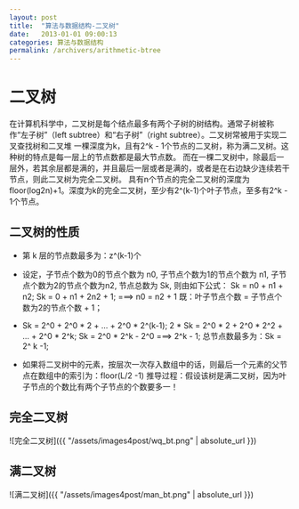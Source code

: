 ```yaml
---
layout: post
title:  "算法与数据结构-二叉树"
date:   2013-01-01 09:00:13
categories: 算法与数据结构
permalink: /archivers/arithmetic-btree
---
```


# 二叉树 #

在计算机科学中，二叉树是每个结点最多有两个子树的树结构。通常子树被称作“左子树”（left subtree）和“右子树”（right subtree）。二叉树常被用于实现二叉查找树和二叉堆
 一棵深度为k，且有2^k - 1个节点的二叉树，称为满二叉树。这种树的特点是每一层上的节点数都是最大节点数。
 而在一棵二叉树中，除最后一层外，若其余层都是满的，并且最后一层或者是满的，或者是在右边缺少连续若干节点，则此二叉树为完全二叉树。
 具有n个节点的完全二叉树的深度为floor(log2n)+1。深度为k的完全二叉树，至少有2^(k-1)个叶子节点，至多有2^k - 1个节点。

<!--more-->

## 二叉树的性质 ##
* 第 k 层的节点数最多为：z^(k-1)个
* 设定，子节点个数为0的节点个数为 n0, 子节点个数为1的节点个数为 n1, 子节点个数为2的节点个数为n2, 节点总数为 Sk, 则由如下公式：
  Sk = n0 + n1 + n2;
  Sk = 0 + n1 + 2n2 + 1;  ===> n0 = n2 + 1
  既：叶子节点个数 = 子节点个数为2的节点个数 + 1；
* Sk = 2^0 + 2^0 * 2 + ... + 2^0 * 2^(k-1);
  2 * Sk = 2^0 * 2 + 2^0 * 2^2 + ... + 2^0 * 2^k;
  Sk = 2^0 * 2^k - 2^0 ===> 2^k - 1;
  总节点数最多为：Sk = 2^ k -1;

* 如果将二叉树中的元素，按层次一次存入数组中的话，则最后一个元素的父节点在数组中的索引为：floor(L/2 -1)
  推导过程：假设该树是满二叉树，因为叶子节点的个数比有两个子节点的个数要多一！


## 完全二叉树 ##
![完全二叉树]({{ "/assets/images4post/wq_bt.png" | absolute_url }})

## 满二叉树 ##
![满二叉树]({{ "/assets/images4post/man_bt.png" | absolute_url }})

